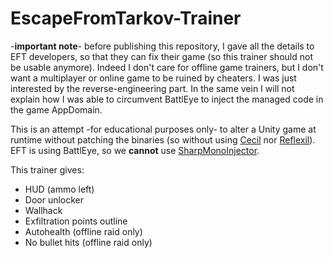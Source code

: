 
# EscapeFromTarkov-Trainer

-**important note**- before publishing this repository, I gave all the details to EFT developers, so that they can fix their 
game (so this trainer should not be usable anymore). Indeed I don't care for offline game trainers, but I don't want a multiplayer or online game to be ruined by cheaters. I was just interested by the reverse-engineering part. In the same vein I will not explain how I was able to circumvent BattlEye to inject the managed code in the game AppDomain.

This is an attempt -for educational purposes only- to alter a Unity game at runtime without patching the binaries (so without using [Cecil](https://github.com/jbevain/cecil) nor [Reflexil](https://github.com/sailro/reflexil)).
EFT is using BattlEye, so we **cannot** use [SharpMonoInjector](https://github.com/warbler/SharpMonoInjector).

This trainer gives:
- HUD (ammo left)
- Door unlocker
- Wallhack
- Exfiltration points outline
- Autohealth (offline raid only)
- No bullet hits (offline raid only)

